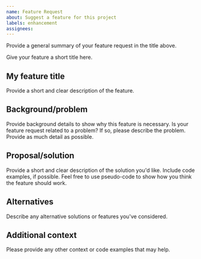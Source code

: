 ```yaml
---
name: Feature Request
about: Suggest a feature for this project
labels: enhancement
assignees:
---
```

Provide a general summary of your feature request in the title above.

Give your feature a short title here.
## My feature title
Provide a short and clear description of the feature.

## Background/problem
Provide background details to show why this feature is necessary. Is your
feature request related to a problem? If so, please describe the problem.
Provide as much detail as possible.


## Proposal/solution
Provide a short and clear description of the solution you'd like. Include code
examples, if possible. Feel free to use pseudo-code to show how you think the
feature should work.


## Alternatives
Describe any alternative solutions or features you've considered.

## Additional context
Please provide any other context or code examples that may help.
